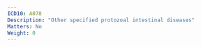 ```yaml
---
ICD10: A078
Description: "Other specified protozoal intestinal diseases"
Matters: No
Weight: 0
---
```

